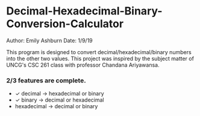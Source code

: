 # Decimal-Hexadecimal-Binary-Conversion-Calculator
Author: Emily Ashburn
Date: 1/9/19

This program is designed to convert decimal/hexadecimal/binary numbers into the other two values. 
This project was inspired by the subject matter of UNCG's CSC 261 class with professor Chandana Ariyawansa.

### 2/3 features are complete.
 - ✓  decimal -> hexadecimal or binary
 - ✓  binary -> decimal or hexadecimal
 - hexadecimal -> decimal or binary